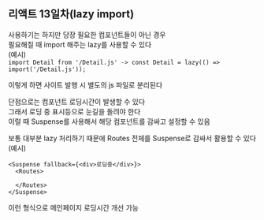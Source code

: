 ## 리액트 13일차(lazy import)  

사용하기는 하지만 당장 필요한 컴포넌트들이 아닌 경우  
필요해질 때 import 해주는 lazy를 사용할 수 있다  
(예시)  
```import Detail from '/Detail.js' -> const Detail = lazy(() => import('/Detail.js'));```  

이렇게 하면 사이트 발행 시 별도의 js 파일로 분리된다  

단점으로는 컴포넌트 로딩시간이 발생할 수 있다  
그래서 로딩 중 표시등으로 눈길을 돌려야 한다  
이럴 때 Suspense를 사용해서 해당 컴포넌트를 감싸고 설정할 수 있음  

보통 대부분 lazy 처리하기 때문에 Routes 전체를 Suspense로 감싸서 활용할 수 있다  
(예시)  
```
<Suspense fallback={<div>로딩중</div>}>
  <Routes>

  </Routes>
</Suspense>
```
이런 형식으로 메인페이지 로딩시간 개선 가능
 
